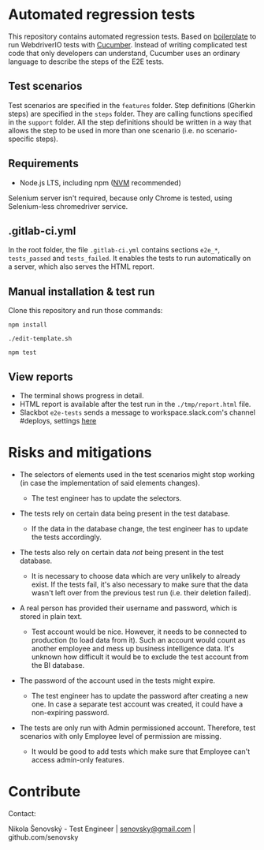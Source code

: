 # Automated regression tests

This repository contains automated regression tests. Based on [boilerplate](https://github.com/webdriverio/cucumber-boilerplate) to run WebdriverIO tests with [Cucumber](https://cucumber.io/). Instead of writing complicated test code that only developers can understand, Cucumber uses an ordinary language to describe the steps of the E2E tests.

## Test scenarios

Test scenarios are specified in the `features` folder.
Step definitions (Gherkin steps) are specified in the `steps` folder. They are calling functions specified in the `support` folder.
All the step definitions should be written in a way that allows the step to be used in more than one scenario (i.e. no scenario-specific steps).

## Requirements

- Node.js LTS, including npm ([NVM](https://github.com/coreybutler/nvm-windows) recommended)

Selenium server isn't required, because only Chrome is tested, using Selenium-less chromedriver service.

## .gitlab-ci.yml

In the root folder, the file `.gitlab-ci.yml` contains sections `e2e_*`, `tests_passed` and `tests_failed`. It enables the tests to run automatically on a server, which also serves the HTML report.

## Manual installation & test run

Clone this repository and run those commands:

```
npm install
```

```
./edit-template.sh
```

```
npm test
```

## View reports

- The terminal shows progress in detail.
- HTML report is available after the test run in the `./tmp/report.html` file.
- Slackbot `e2e-tests` sends a message to workspace.slack.com's channel #deploys, settings [here](https://workspace.slack.com/services/123456789012)

# Risks and mitigations

- The selectors of elements used in the test scenarios might stop working (in case the implementation of said elements changes).
    - The test engineer has to update the selectors.

- The tests rely on certain data being present in the test database.
    - If the data in the database change, the test engineer has to update the tests accordingly.

- The tests also rely on certain data *not* being present in the test database.
    - It is necessary to choose data which are very unlikely to already exist. If the tests fail, it's also necessary to make sure that the data wasn't left over from the previous test run (i.e. their deletion failed).

- A real person has provided their username and password, which is stored in plain text.
    - Test account would be nice. However, it needs to be connected to production (to load data from it). Such an account would count as another employee and mess up business intelligence data. It's unknown how difficult it would be to exclude the test account from the BI database.

- The password of the account used in the tests might expire.
    - The test engineer has to update the password after creating a new one. In case a separate test account was created, it could have a non-expiring password.

- The tests are only run with Admin permissioned account. Therefore, test scenarios with only Employee level of permission are missing.
    - It would be good to add tests which make sure that Employee can't access admin-only features.

# Contribute
Contact:

Nikola Šenovský - Test Engineer | senovsky@gmail.com | github.com/senovsky
